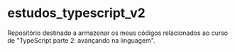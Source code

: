 # estudos_typescript_v2
Repositório destinado a armazenar os meus códigos relacionados ao curso de  "TypeScript parte 2: avançando na linguagem".

